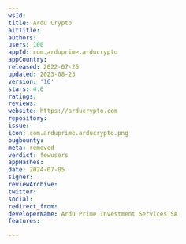 ```yaml
---
wsId: 
title: Ardu Crypto
altTitle: 
authors: 
users: 100
appId: com.arduprime.arducrypto
appCountry: 
released: 2022-07-26
updated: 2023-08-23
version: '16'
stars: 4.6
ratings: 
reviews: 
website: https://arducrypto.com
repository: 
issue: 
icon: com.arduprime.arducrypto.png
bugbounty: 
meta: removed
verdict: fewusers
appHashes: 
date: 2024-07-05
signer: 
reviewArchive: 
twitter: 
social: 
redirect_from: 
developerName: Ardu Prime Investment Services SA
features: 

---
```


